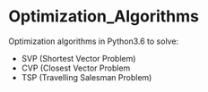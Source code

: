 # Optimization_Algorithms

Optimization algorithms in Python3.6 to solve:
* SVP (Shortest Vector Problem)
* CVP (Closest Vector Problem
* TSP (Travelling Salesman Problem)
